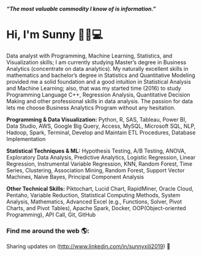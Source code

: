 
_**“The most valuable commodity I know of is information.”**_

 # Hi, I'm Sunny :cherry_blossom::wave::computer: 


Data analyst with Programming, Machine Learning, Statistics, and Visualization skills;  I am currently studying Master’s degree in Business Analytics (concentrate on data analytics). My naturally excellent skills in mathematics and bachelor’s degree in Statistics and Quantitative Modeling provided me a solid foundation and a good intuition in Statistical Analysis and Machine Learning; also, that was my started time (2016) to study Programming Language C++, Regression Analysis, Quantitative Decision Making and other professional skills in data analysis. The passion for data lets me choose Business Analytics Program without any hesitation. 

**Programming & Data Visualization:** Python, R, SAS, Tableau, Power BI, Data Studio, AWS, Google Big Query, Access, MySQL, Microsoft SQL, NLP, Hadoop, Spark, Terminal, Develop and Maintain ETL Procedures, Database Implementation

**Statistical Techniques & ML:** Hypothesis Testing, A/B Testing, ANOVA, Exploratory Data Analysis, Predictive Analytics, Logistic Regression, Linear Regression, Instrumental Variable Regression, KNN, Random Forest, Time Series, Clustering, Association Mining, Random Forest, Support Vector Machines, Naive Bayes, Principal Component Analysis

**Other Technical Skills:** Piktochart, Lucid Chart, RapidMiner, Oracle Cloud, Pentaho, Variable Reduction, Statistical Computing Methods, System Analysis, Mathematics, Advanced Excel (e.g., Functions, Solver, Pivot Charts, and Pivot Tables), Apache Spark, Docker, OOP(Object-oriented Programming), API Call, Git, GitHub



### Find me around the web 🌎:
Sharing updates on (http://www.linkedin.com/in/sunnyxili2019) 💼



<!--
**SUNNYXILI/SUNNYXILI** is a ✨ _special_ ✨ repository because its `README.md` (this file) appears on your GitHub profile.





